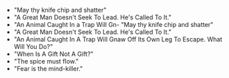 - "May thy knife chip and shatter"
- "A Great Man Doesn't Seek To Lead. He's Called To It."
- "An Animal Caught In a Trap Will Gn- "May thy knife chip and shatter"
- "A Great Man Doesn't Seek To Lead. He's Called To It."
- "An Animal Caught In A Trap Will Gnaw Off Its Own Leg To Escape. What Will You Do?"
- "When Is A Gift Not A Gift?"
- "The spice must flow."
- "Fear is the mind-killer."
